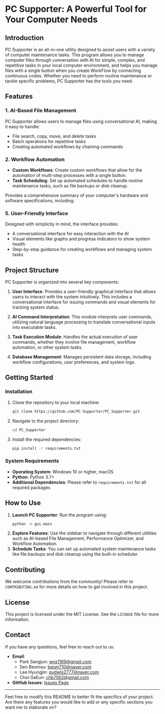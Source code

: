 # PC Supporter: A Powerful Tool for Your Computer Needs

## Introduction

PC Supporter is an all-in-one utility designed to assist users with a variety of computer maintenance tasks. This program allows you to manage computer files through conversation with AI for simple, complex, and repetitive tasks in your local computer environment, and helps you manage files with a single button when you create WorkFlow by connecting continuous codes. Whether you need to perform routine maintenance or tackle specific problems, PC Supporter has the tools you need.

## Features

### 1. AI-Based File Management
PC Supporter allows users to manage files using conversational AI, making it easy to handle:
- File search, copy, move, and delete tasks
- Batch operations for repetitive tasks
- Creating automated workflows by chaining commands

### 2. Workflow Automation
- **Custom Workflows**: Create custom workflows that allow for the automation of multi-step processes with a single button.
- **Task Scheduling**: Set up automated schedules to handle routine maintenance tasks, such as file backups or disk cleanup.


Provides a comprehensive summary of your computer's hardware and software specifications, including:



### 5. User-Friendly Interface
Designed with simplicity in mind, the interface provides:
- A conversational interface for easy interaction with the AI
- Visual elements like graphs and progress indicators to show system health
- Step-by-step guidance for creating workflows and managing system tasks

## Project Structure

PC Supporter is organized into several key components:

1. **User Interface**: Provides a user-friendly graphical interface that allows users to interact with the system intuitively. This includes a conversational interface for issuing commands and visual elements for tracking system status.

2. **AI Command Interpretation**: This module interprets user commands, utilizing natural language processing to translate conversational inputs into executable tasks.

3. **Task Execution Module**: Handles the actual execution of user commands, whether they involve file management, workflow automation, or other system tasks.

4. **Database Management**: Manages persistent data storage, including workflow configurations, user preferences, and system logs.

## Getting Started

### Installation
1. Clone the repository to your local machine:
   ```sh
   git clone https://github.com/PC-Supporter/PC_Supporter.git
   ```
2. Navigate to the project directory:
   ```sh
   cd PC_Supporter
   ```
3. Install the required dependencies:
   ```sh
   pip install -r requirements.txt
   ```

### System Requirements
- **Operating System**: Windows 10 or higher, macOS
- **Python**: Python 3.7+
- **Additional Dependencies**: Please refer to `requirements.txt` for all required packages

## How to Use
1. **Launch PC Supporter**: Run the program using:
   ```sh
   python -m gui.main
   ```
2. **Explore Features**: Use the sidebar to navigate through different utilities such as AI-based File Management, Performance Optimizer, and Workflow Automation.
3. **Schedule Tasks**: You can set up automated system maintenance tasks like file backups and disk cleanup using the built-in scheduler.

## Contributing
We welcome contributions from the community! Please refer to `CONTRIBUTING.md` for more details on how to get involved in this project.

## License
This project is licensed under the MIT License. See the `LICENSE` file for more information.

## Contact
If you have any questions, feel free to reach out to us:
- **Email**: 
  - Park Sangjun: wns1169@gmail.com
  - Seo Beomsu: beom710@naver.com
  - Lee Hyungjin: gudwls2777@naver.com
  - Choi GaEun: chb7562@gmail.com
- **GitHub Issues**: [Issues Page](https://github.com/PC-Supporter/PC_Supporter/issues)

---
Feel free to modify this README to better fit the specifics of your project. Are there any features you would like to add or any specific sections you want me to elaborate on?
